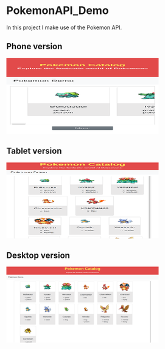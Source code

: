 # PokemonAPI_Demo

In this project I make use of the Pokemon API.

## Phone version 
<img src="./phone.png" style=" width: 400px; height: 200px;">

## Tablet version 
<img src="./tablet.png" style=" width: 400px; height: 200px;">

## Desktop version 
<img src="./laptop.png" style=" width: 400px; height: 200px;">